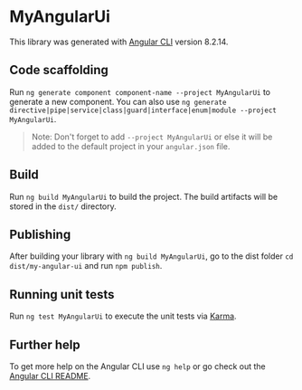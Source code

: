 # MyAngularUi

This library was generated with [Angular CLI](https://github.com/angular/angular-cli) version 8.2.14.

## Code scaffolding

Run `ng generate component component-name --project MyAngularUi` to generate a new component. You can also use `ng generate directive|pipe|service|class|guard|interface|enum|module --project MyAngularUi`.
> Note: Don't forget to add `--project MyAngularUi` or else it will be added to the default project in your `angular.json` file. 

## Build

Run `ng build MyAngularUi` to build the project. The build artifacts will be stored in the `dist/` directory.

## Publishing

After building your library with `ng build MyAngularUi`, go to the dist folder `cd dist/my-angular-ui` and run `npm publish`.

## Running unit tests

Run `ng test MyAngularUi` to execute the unit tests via [Karma](https://karma-runner.github.io).

## Further help

To get more help on the Angular CLI use `ng help` or go check out the [Angular CLI README](https://github.com/angular/angular-cli/blob/master/README.md).
